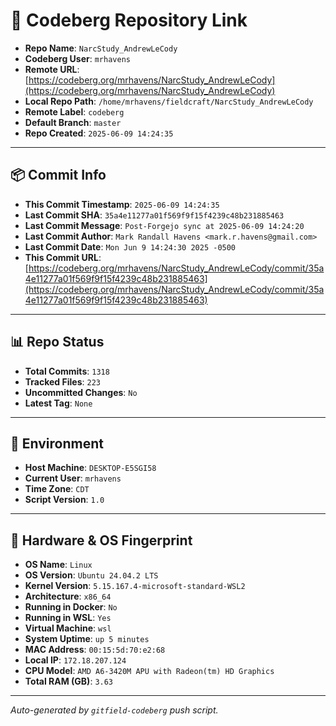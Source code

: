 # 🔗 Codeberg Repository Link

- **Repo Name**: `NarcStudy_AndrewLeCody`
- **Codeberg User**: `mrhavens`
- **Remote URL**: [https://codeberg.org/mrhavens/NarcStudy_AndrewLeCody](https://codeberg.org/mrhavens/NarcStudy_AndrewLeCody)
- **Local Repo Path**: `/home/mrhavens/fieldcraft/NarcStudy_AndrewLeCody`
- **Remote Label**: `codeberg`
- **Default Branch**: `master`
- **Repo Created**: `2025-06-09 14:24:35`

---

## 📦 Commit Info

- **This Commit Timestamp**: `2025-06-09 14:24:35`
- **Last Commit SHA**: `35a4e11277a01f569f9f15f4239c48b231885463`
- **Last Commit Message**: `Post-Forgejo sync at 2025-06-09 14:24:20`
- **Last Commit Author**: `Mark Randall Havens <mark.r.havens@gmail.com>`
- **Last Commit Date**: `Mon Jun 9 14:24:30 2025 -0500`
- **This Commit URL**: [https://codeberg.org/mrhavens/NarcStudy_AndrewLeCody/commit/35a4e11277a01f569f9f15f4239c48b231885463](https://codeberg.org/mrhavens/NarcStudy_AndrewLeCody/commit/35a4e11277a01f569f9f15f4239c48b231885463)

---

## 📊 Repo Status

- **Total Commits**: `1318`
- **Tracked Files**: `223`
- **Uncommitted Changes**: `No`
- **Latest Tag**: `None`

---

## 🧭 Environment

- **Host Machine**: `DESKTOP-E5SGI58`
- **Current User**: `mrhavens`
- **Time Zone**: `CDT`
- **Script Version**: `1.0`

---

## 🧬 Hardware & OS Fingerprint

- **OS Name**: `Linux`
- **OS Version**: `Ubuntu 24.04.2 LTS`
- **Kernel Version**: `5.15.167.4-microsoft-standard-WSL2`
- **Architecture**: `x86_64`
- **Running in Docker**: `No`
- **Running in WSL**: `Yes`
- **Virtual Machine**: `wsl`
- **System Uptime**: `up 5 minutes`
- **MAC Address**: `00:15:5d:70:e2:68`
- **Local IP**: `172.18.207.124`
- **CPU Model**: `AMD A6-3420M APU with Radeon(tm) HD Graphics`
- **Total RAM (GB)**: `3.63`

---

_Auto-generated by `gitfield-codeberg` push script._
